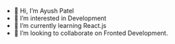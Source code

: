- 👋 Hi, I’m Ayush Patel
- 👀 I’m interested in Development
- 🌱 I’m currently learning React.js
- 💞️ I’m looking to collaborate on Fronted Development.
<!---
ayush-patel1/ayush-patel1 is a ✨ special ✨ repository because its `README.md` (this file) appears on your GitHub profile.
You can click the Preview link to take a look at your changes.
--->
